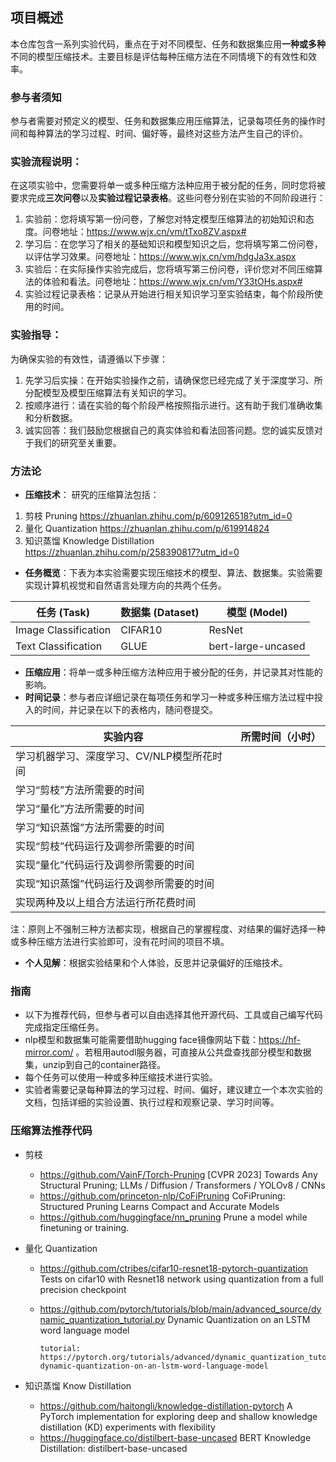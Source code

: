## 项目概述
本仓库包含一系列实验代码，重点在于对不同模型、任务和数据集应用**一种或多种**不同的模型压缩技术。主要目标是评估每种压缩方法在不同情境下的有效性和效率。

### 参与者须知
参与者需要对预定义的模型、任务和数据集应用压缩算法，记录每项任务的操作时间和每种算法的学习过程、时间、偏好等，最终对这些方法产生自己的评价。

### 实验流程说明：
在这项实验中，您需要将单一或多种压缩方法种应用于被分配的任务，同时您将被要求完成**三次问卷**以及**实验过程记录表格**。这些问卷分别在实验的不同阶段进行：
1. 实验前：您将填写第一份问卷，了解您对特定模型压缩算法的初始知识和态度。问卷地址：https://www.wjx.cn/vm/tTxo8ZV.aspx# 
2. 学习后：在您学习了相关的基础知识和模型知识之后，您将填写第二份问卷，以评估学习效果。问卷地址：https://www.wjx.cn/vm/hdgJa3x.aspx
3. 实验后：在实际操作实验完成后，您将填写第三份问卷，评价您对不同压缩算法的体验和看法。问卷地址：https://www.wjx.cn/vm/Y33tOHs.aspx# 
4. 实验过程记录表格：记录从开始进行相关知识学习至实验结束，每个阶段所使用的时间。

### 实验指导：
为确保实验的有效性，请遵循以下步骤：
1. 先学习后实操：在开始实验操作之前，请确保您已经完成了关于深度学习、所分配模型及模型压缩算法有关知识的学习。
2. 按顺序进行：请在实验的每个阶段严格按照指示进行。这有助于我们准确收集和分析数据。
3. 诚实回答：我们鼓励您根据自己的真实体验和看法回答问题。您的诚实反馈对于我们的研究至关重要。

### 方法论

- **压缩技术**：
研究的压缩算法包括：
1. 剪枝 Pruning https://zhuanlan.zhihu.com/p/609126518?utm_id=0
2. 量化 Quantization https://zhuanlan.zhihu.com/p/619914824
3. 知识蒸馏 Knowledge Distillation https://zhuanlan.zhihu.com/p/258390817?utm_id=0

- **任务概览**：下表为本实验需要实现压缩技术的模型、算法、数据集。实验需要实现计算机视觉和自然语言处理方向的共两个任务。

| 任务 (Task)             | 数据集 (Dataset)                | 模型 (Model)            |
|-------------------------|---------------------------------|-------------------------|
| Image Classification    | CIFAR10                         | ResNet                  |
| Text Classification     | GLUE                            | bert-large-uncased      |

- **压缩应用**：将单一或多种压缩方法种应用于被分配的任务，并记录其对性能的影响。
- **时间记录**：参与者应详细记录在每项任务和学习一种或多种压缩方法过程中投入的时间，并记录在以下的表格内，随问卷提交。

| 实验内容                                       | 所需时间（小时） |
|--------------------------------------------|----------|
| 学习机器学习、深度学习、CV/NLP模型所花时间              |            |
| 学习“剪枝”方法所需要的时间                          |            |
| 学习“量化”方法所需要的时间                          |            |
| 学习“知识蒸馏”方法所需要的时间                        |            |
| 实现“剪枝”代码运行及调参所需要的时间                     |            |
| 实现“量化”代码运行及调参所需要的时间                     |            |
| 实现“知识蒸馏”代码运行及调参所需要的时间                   |            |
| 实现两种及以上组合方法运行所花费时间                      |            |

注：原则上不强制三种方法都实现，根据自己的掌握程度、对结果的偏好选择一种或多种压缩方法进行实验即可，没有花时间的项目不填。
- **个人见解**：根据实验结果和个人体验，反思并记录偏好的压缩技术。

### 指南
- 以下为推荐代码，但参与者可以自由选择其他开源代码、工具或自己编写代码完成指定压缩任务。
- nlp模型和数据集可能需要借助hugging face镜像网站下载：https://hf-mirror.com/ 。若租用autodl服务器，可直接从公共盘查找部分模型和数据集，unzip到自己的container路径。
- 每个任务可以使用一种或多种压缩技术进行实验。 
- 实验者需要记录每种算法的学习过程、时间、偏好，建议建立一个本次实验的文档，包括详细的实验设置、执行过程和观察记录、学习时间等。

### 压缩算法推荐代码
- 剪枝
   - https://github.com/VainF/Torch-Pruning [CVPR 2023] Towards Any Structural Pruning; LLMs / Diffusion / Transformers / YOLOv8 / CNNs
   - https://github.com/princeton-nlp/CoFiPruning CoFiPruning: Structured Pruning Learns Compact and Accurate Models
   - https://github.com/huggingface/nn_pruning Prune a model while finetuning or training.

- 量化 Quantization
    - https://github.com/ctribes/cifar10-resnet18-pytorch-quantization Tests on cifar10 with Resnet18 network using quantization from a full precision checkpoint
    - https://github.com/pytorch/tutorials/blob/main/advanced_source/dynamic_quantization_tutorial.py Dynamic Quantization on an LSTM word language model
    
          tutorial: https://pytorch.org/tutorials/advanced/dynamic_quantization_tutorial.html#beta-dynamic-quantization-on-an-lstm-word-language-model

 
- 知识蒸馏 Know Distillation
    - https://github.com/haitongli/knowledge-distillation-pytorch A PyTorch implementation for exploring deep and shallow knowledge distillation (KD) experiments with flexibility
    - https://huggingface.co/distilbert-base-uncased BERT Knowledge Distillation: distilbert-base-uncased
